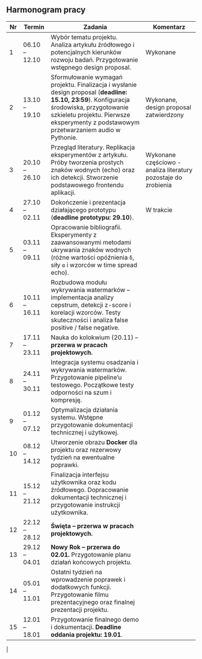 ## Harmonogram pracy

| Nr | Termin        | Zadania                                                                                                                                                                                                                              | Komentarz                                                      |
|----|---------------|--------------------------------------------------------------------------------------------------------------------------------------------------------------------------------------------------------------------------------------|----------------------------------------------------------------|
| 1  | 06.10 – 12.10 | Wybór tematu projektu. Analiza artykułu źródłowego i potencjalnych kierunków rozwoju badań. Przygotowanie wstępnego design proposal.                                                                                                 | Wykonane                                                       |
| 2  | 13.10 – 19.10 | Sformułowanie wymagań projektu. Finalizacja i wysłanie design proposal (**deadline: 15.10, 23:59**). Konfiguracja środowiska, przygotowanie szkieletu projektu. Pierwsze eksperymenty z podstawowym przetwarzaniem audio w Pythonie. | Wykonane, design proposal zatwierdzony                         |
| 3  | 20.10 – 26.10 | Przegląd literatury. Replikacja eksperymentów z artykułu. Próby tworzenia prostych znaków wodnych (echo) oraz ich detekcji. Stworzenie podstawowego frontendu aplikacji.                                                             | Wykonane częściowo - analiza literatury pozostaje do zrobienia |
| 4  | 27.10 – 02.11 | Dokończenie i prezentacja działającego prototypu (**deadline prototypu: 29.10**).                                                                                                                                                    | W trakcie                                                      |
| 5  | 03.11 – 09.11 | Opracowanie bibliografii. Eksperymenty z zaawansowanymi metodami ukrywania znaków wodnych (różne wartości opóźnienia `δ`, siły `α` i wzorców w time spread echo).                                                                    |                                                                |
| 6  | 10.11 – 16.11 | Rozbudowa modułu wykrywania watermarków – implementacja analizy cepstrum, detekcji z-score i korelacji wzorców. Testy skuteczności i analiza false positive / false negative.                                                        |                                                                |
| 7  | 17.11 – 23.11 | Nauka do kolokwium (20.11) – **przerwa w pracach projektowych.**                                                                                                                                                                     |                                                                |
| 8  | 24.11 – 30.11 | Integracja systemu osadzania i wykrywania watermarków. Przygotowanie pipeline’u testowego. Początkowe testy odporności na szum i kompresję.                                                                                          |                                                                |
| 9  | 01.12 – 07.12 | Optymalizacja działania systemu. Wstępne przygotowanie dokumentacji technicznej i użytkowej.                                                                                                                                         |                                                                |
| 10 | 08.12 – 14.12 | Utworzenie obrazu **Docker** dla projektu oraz rezerwowy tydzień na ewentualne poprawki.                                                                                                                                             |                                                                |
| 11 | 15.12 – 21.12 | Finalizacja interfejsu użytkownika oraz kodu źródłowego. Dopracowanie dokumentacji technicznej i przygotowanie instrukcji użytkownika.                                                                                               |                                                                |
| 12 | 22.12 – 28.12 | **Święta – przerwa w pracach projektowych.**                                                                                                                                                                                         |                                                                |
| 13 | 29.12 – 04.01 | **Nowy Rok – przerwa do 02.01.** Przygotowanie planu działań końcowych projektu.                                                                                                                                                     |                                                                |
| 14 | 05.01 – 11.01 | Ostatni tydzień na wprowadzenie poprawek i dodatkowych funkcji. Przygotowanie filmu prezentacyjnego oraz finalnej prezentacji projektu.                                                                                              |                                                                |
| 15 | 12.01 – 18.01 | Przygotowanie finalnego demo i dokumentacji. **Deadline oddania projektu: 19.01**.                                                                                                                                                   |                                                                |
|
